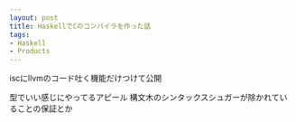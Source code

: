 ```yaml
---
layout: post
title: HaskellでCのコンパイラを作った話
tags:
- Haskell
- Products
---
```



iscにllvmのコード吐く機能だけつけて公開

型でいい感じにやってるアピール
構文木のシンタックスシュガーが除かれていることの保証とか

